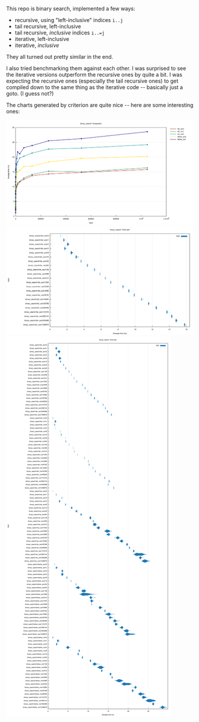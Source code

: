This repo is binary search, implemented a few ways:
* recursive, using "left-inclusive" indices `i..j`
* tail recursive, left-inclusive
* tail recursive, *inclusive* indices `i..=j`
* iterative, left-inclusive
* iterative, *inclusive*

They all turned out pretty similar in the end.

I also tried benchmarking them against each other. I was surprised to see the iterative versions outperform the recursive ones by quite a bit. I was expecting the recursive ones (especially the tail recursive ones) to get compiled down to the same thing as the iterative code -- basically just a goto. (I guess not?)

The charts generated by criterion are quite nice -- here are some interesting ones:

![](readme-images/lines.svg)
![](readme-images/violin.svg)
![](readme-images/violin-all.svg)
